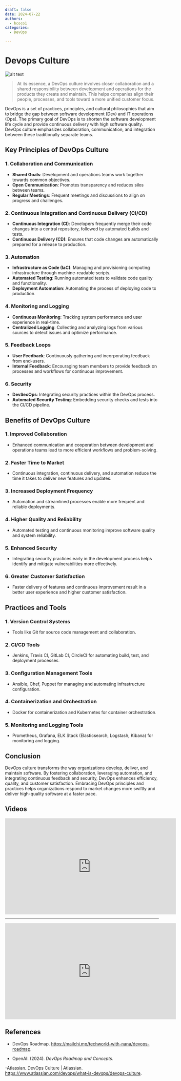 ```yaml
---
draft: false
date: 2024-07-22
authors:
  - hcoco1
categories:
  - DevOps

---
```

# Devops Culture

![alt text](https://images.unsplash.com/photo-1519241047957-be31d7379a5d?q=80&w=2070&auto=format&fit=crop&ixlib=rb-4.0.3&ixid=M3wxMjA3fDB8MHxwaG90by1wYWdlfHx8fGVufDB8fHx8fA%3D%3D)

>At its essence, a DevOps culture involves closer collaboration and a shared responsibility between development and operations for the products they create and maintain. This helps companies align their people, processes, and tools toward a more unified customer focus. 

<!-- more -->

DevOps is a set of practices, principles, and cultural philosophies that aim to bridge the gap between software development (Dev) and IT operations (Ops). The primary goal of DevOps is to shorten the software development life cycle and provide continuous delivery with high software quality. DevOps culture emphasizes collaboration, communication, and integration between these traditionally separate teams.

## Key Principles of DevOps Culture

### 1. **Collaboration and Communication**
   - **Shared Goals**: Development and operations teams work together towards common objectives.
   - **Open Communication**: Promotes transparency and reduces silos between teams.
   - **Regular Meetings**: Frequent meetings and discussions to align on progress and challenges.

### 2. **Continuous Integration and Continuous Delivery (CI/CD)**
   - **Continuous Integration (CI)**: Developers frequently merge their code changes into a central repository, followed by automated builds and tests.
   - **Continuous Delivery (CD)**: Ensures that code changes are automatically prepared for a release to production.

### 3. **Automation**
   - **Infrastructure as Code (IaC)**: Managing and provisioning computing infrastructure through machine-readable scripts.
   - **Automated Testing**: Running automated tests to validate code quality and functionality.
   - **Deployment Automation**: Automating the process of deploying code to production.

### 4. **Monitoring and Logging**
   - **Continuous Monitoring**: Tracking system performance and user experience in real-time.
   - **Centralized Logging**: Collecting and analyzing logs from various sources to detect issues and optimize performance.

### 5. **Feedback Loops**
   - **User Feedback**: Continuously gathering and incorporating feedback from end-users.
   - **Internal Feedback**: Encouraging team members to provide feedback on processes and workflows for continuous improvement.

### 6. **Security**
   - **DevSecOps**: Integrating security practices within the DevOps process.
   - **Automated Security Testing**: Embedding security checks and tests into the CI/CD pipeline.

## Benefits of DevOps Culture

### 1. **Improved Collaboration**
   - Enhanced communication and cooperation between development and operations teams lead to more efficient workflows and problem-solving.

### 2. **Faster Time to Market**
   - Continuous integration, continuous delivery, and automation reduce the time it takes to deliver new features and updates.

### 3. **Increased Deployment Frequency**
   - Automation and streamlined processes enable more frequent and reliable deployments.

### 4. **Higher Quality and Reliability**
   - Automated testing and continuous monitoring improve software quality and system reliability.

### 5. **Enhanced Security**
   - Integrating security practices early in the development process helps identify and mitigate vulnerabilities more effectively.

### 6. **Greater Customer Satisfaction**
   - Faster delivery of features and continuous improvement result in a better user experience and higher customer satisfaction.

## Practices and Tools

### 1. **Version Control Systems**
   - Tools like Git for source code management and collaboration.

### 2. **CI/CD Tools**
   - Jenkins, Travis CI, GitLab CI, CircleCI for automating build, test, and deployment processes.

### 3. **Configuration Management Tools**
   - Ansible, Chef, Puppet for managing and automating infrastructure configuration.

### 4. **Containerization and Orchestration**
   - Docker for containerization and Kubernetes for container orchestration.

### 5. **Monitoring and Logging Tools**
   - Prometheus, Grafana, ELK Stack (Elasticsearch, Logstash, Kibana) for monitoring and logging.

## Conclusion

DevOps culture transforms the way organizations develop, deliver, and maintain software. By fostering collaboration, leveraging automation, and integrating continuous feedback and security, DevOps enhances efficiency, quality, and customer satisfaction. Embracing DevOps principles and practices helps organizations respond to market changes more swiftly and deliver high-quality software at a faster pace.


## Videos

<iframe width="560" height="315" src="https://www.youtube.com/embed/VySUutlo91E?si=vkZrDW8Bh2Avt0Yj" title="YouTube video player" frameborder="0" allow="accelerometer; autoplay; clipboard-write; encrypted-media; gyroscope; picture-in-picture; web-share" referrerpolicy="strict-origin-when-cross-origin" allowfullscreen></iframe>

---

<iframe width="560" height="315" src="https://www.youtube.com/embed/NwbFgRl1KJw?si=DjPl3mr-eiU6Y0XG" title="YouTube video player" frameborder="0" allow="accelerometer; autoplay; clipboard-write; encrypted-media; gyroscope; picture-in-picture; web-share" referrerpolicy="strict-origin-when-cross-origin" allowfullscreen></iframe>













## References 

- DevOps Roadmap. https://mailchi.mp/techworld-with-nana/devops-roadmap.

- OpenAI. (2024). *DevOps Roadmap and Concepts*. 

-Atlassian. DevOps Culture | Atlassian. https://www.atlassian.com/devops/what-is-devops/devops-culture.

